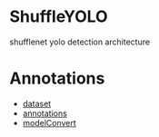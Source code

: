 # ShuffleYOLO
shufflenet yolo detection architecture
# Annotations
  * [dataset](https://github.com/lpj0822/dataset_process)
  * [annotations](https://github.com/lpj0822/auto_sample_mark)
  * [modelConvert](https://github.com/lpj0822/ML_model_convert)